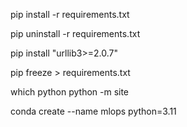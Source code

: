 pip install -r requirements.txt

pip uninstall -r requirements.txt

pip install "urllib3>=2.0.7"

pip freeze > requirements.txt

which python
python -m site

conda create --name mlops python=3.11
